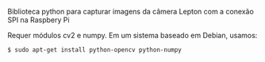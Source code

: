 Biblioteca python para capturar imagens da câmera Lepton com a conexão SPI na Raspbery Pi


Requer módulos cv2 e numpy. Em um sistema baseado em Debian, usamos:

```$ sudo apt-get install python-opencv python-numpy```
